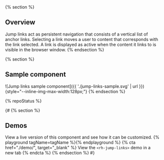 {% section %}
  ## Overview

  Jump links act as persistent navigation that consists of a vertical list of 
  anchor links. Selecting a link moves a user to content that corresponds with 
  the link selected. A link is displayed as active when the content it links to 
  is visible in the browser window.
{% endsection %}

{% section %}
  ## Sample component

  ![Jump links sample component]({{ './jump-links-sample.svg' | 
  url }}){style="--inline-img-max-width:128px;"}
{% endsection %}

{% repoStatus %}

{#
{% section %}
  ## Demos
  View a live version of this component and see how it can be customized.
  {% playground tagName=tagName %}{% endplayground %}
  {% cta href="./demo/", target="_blank" %}
    View the `<rh-jump-links>` demo in a new tab
  {% endcta %}
{% endsection %}
#}

